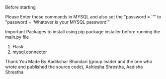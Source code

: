Before starting

Please Enter these commands in MYSQL and also set the "password = ''" to "password = 'Whatever is your MYSQL password'"

Important Packages to install using pip package installer before running the main.py file

1. Flask
2. mysql.connector

Thank You 
Made By Aadikshar Bhandari (group leader and the one who wrote and published the source code), Ashlesha Shrestha, Aadisha Shrestha
